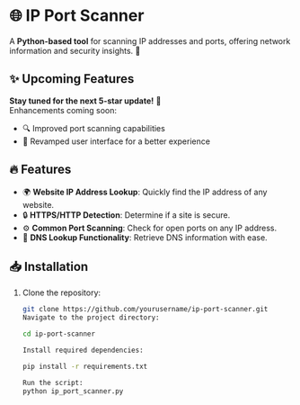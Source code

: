 # 🌐 IP Port Scanner

A **Python-based tool** for scanning IP addresses and ports, offering network information and security insights. 🚀

## ✨ Upcoming Features

**Stay tuned for the next 5-star update!** 🌟  
Enhancements coming soon:
- 🔍 Improved port scanning capabilities
- 🎨 Revamped user interface for a better experience

## 🔥 Features

- 🌍 **Website IP Address Lookup**: Quickly find the IP address of any website.
- 🔒 **HTTPS/HTTP Detection**: Determine if a site is secure.
- ⚙️ **Common Port Scanning**: Check for open ports on any IP address.
- 📡 **DNS Lookup Functionality**: Retrieve DNS information with ease.

## 📥 Installation

1. Clone the repository:  
   ```bash
   git clone https://github.com/yourusername/ip-port-scanner.git
   Navigate to the project directory:

   cd ip-port-scanner

   Install required dependencies:

   pip install -r requirements.txt

   Run the script:
   python ip_port_scanner.py
